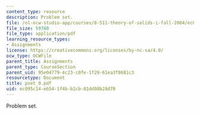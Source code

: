 ```yaml
---
content_type: resource
description: Problem set.
file: /ol-ocw-studio-app/courses/8-511-theory-of-solids-i-fall-2004/ec095c14eb541f4bb2cb01dd08b28d70_pset_9.pdf
file_size: 59760
file_type: application/pdf
learning_resource_types:
- Assignments
license: https://creativecommons.org/licenses/by-nc-sa/4.0/
ocw_type: OCWFile
parent_title: Assignments
parent_type: CourseSection
parent_uid: 95e04779-4c23-c0fe-1f29-61ea3f8681c3
resourcetype: Document
title: pset_9.pdf
uid: ec095c14-eb54-1f4b-b2cb-01dd08b28d70
---
```

Problem set.